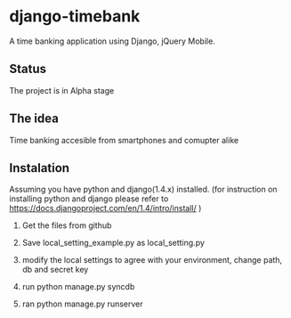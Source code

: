 django-timebank
===============
A time banking application using Django, jQuery Mobile. 

Status
-------
The project is in Alpha stage

The idea
---------
Time banking accesible from smartphones and comupter alike


Instalation
-----------

Assuming you have python and django(1.4.x) installed. (for instruction on installing python and django please refer to https://docs.djangoproject.com/en/1.4/intro/install/ )

1. Get the files from github

2. Save local_setting_example.py as local_setting.py

3. modify the local settings to agree with your environment, change path, db and secret key

4. run python manage.py syncdb

5. ran python manage.py runserver 


